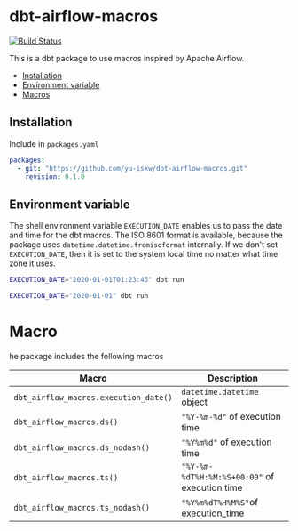 # dbt-airflow-macros
[![Build Status](https://circleci.com/gh/yu-iskw/dbt-airflow-macros.svg?style=svg)](https://app.circleci.com/pipelines/github/yu-iskw/dbt-airflow-macros)


This is a dbt package to use macros inspired by Apache Airflow.

<!-- START doctoc generated TOC please keep comment here to allow auto update -->
<!-- DON'T EDIT THIS SECTION, INSTEAD RE-RUN doctoc TO UPDATE -->

- [Installation](#installation)
- [Environment variable](#environment-variable)
- [Macros](#macros)

<!-- END doctoc generated TOC please keep comment here to allow auto update -->

## Installation
Include in `packages.yaml`
```yaml
packages:
  - git: "https://github.com/yu-iskw/dbt-airflow-macros.git"
    revision: 0.1.0
```

## Environment variable
The shell environment variable `EXECUTION_DATE` enables us to pass the date and time for the dbt macros.
The ISO 8601 format is available, because the package uses `datetime.datetime.fromisoformat` internally.
If we don't set `EXECUTION_DATE`, then it is set to the system local time no matter what time zone it uses.

```bash
EXECUTION_DATE="2020-01-01T01:23:45" dbt run

EXECUTION_DATE="2020-01-01" dbt run
```
# Macro
he package includes the following macros

|Macro                                |Description                                  |
|-------------------------------------|---------------------------------------------|
|`dbt_airflow_macros.execution_date()`|`datetime.datetime` object                   |
|`dbt_airflow_macros.ds()`            |`"%Y-%m-%d"` of execution time               |
|`dbt_airflow_macros.ds_nodash()`     |`"%Y%m%d"` of execution time                 |
|`dbt_airflow_macros.ts()`            |`"%Y-%m-%dT%H:%M:%S+00:00"` of execution time|
|`dbt_airflow_macros.ts_nodash()`     |`"%Y%m%dT%H%M%S"`of execution_time           |

